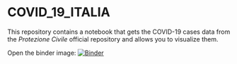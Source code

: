 # COVID_19_ITALIA

This repository contains a notebook that gets the COVID-19 cases data from the *Protezione Civile* official repository and allows you to visualize them.

Open the binder image: [![Binder](https://mybinder.org/badge.svg)](https://mybinder.org/v2/gh/Miguel-ASM/COVID_19_ITALIA/master?filepath=COVID-19_Italia.ipynb)
